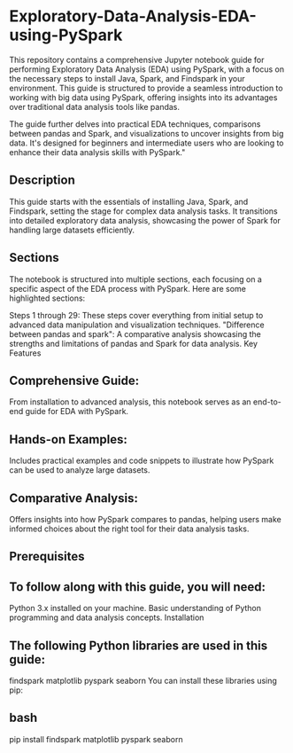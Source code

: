 # Exploratory-Data-Analysis-EDA-using-PySpark

This repository contains a comprehensive Jupyter notebook guide for performing Exploratory Data Analysis (EDA) using PySpark, with a focus on the necessary steps to install Java, Spark, and Findspark in your environment. This guide is structured to provide a seamless introduction to working with big data using PySpark, offering insights into its advantages over traditional data analysis tools like pandas.

The guide further delves into practical EDA techniques, comparisons between pandas and Spark, and visualizations to uncover insights from big data. It's designed for beginners and intermediate users who are looking to enhance their data analysis skills with PySpark."

## Description

This guide starts with the essentials of installing Java, Spark, and Findspark, setting the stage for complex data analysis tasks. It transitions into detailed exploratory data analysis, showcasing the power of Spark for handling large datasets efficiently.

## Sections

The notebook is structured into multiple sections, each focusing on a specific aspect of the EDA process with PySpark. Here are some highlighted sections:

Steps 1 through 29: These steps cover everything from initial setup to advanced data manipulation and visualization techniques.
"Difference between pandas and spark": A comparative analysis showcasing the strengths and limitations of pandas and Spark for data analysis.
Key Features

## Comprehensive Guide: 
From installation to advanced analysis, this notebook serves as an end-to-end guide for EDA with PySpark.
## Hands-on Examples:
Includes practical examples and code snippets to illustrate how PySpark can be used to analyze large datasets.
## Comparative Analysis:
Offers insights into how PySpark compares to pandas, helping users make informed choices about the right tool for their data analysis tasks.

## Prerequisites

## To follow along with this guide, you will need:

Python 3.x installed on your machine.
Basic understanding of Python programming and data analysis concepts.
Installation

## The following Python libraries are used in this guide:

findspark
matplotlib
pyspark
seaborn
You can install these libraries using pip:

## bash

pip install findspark matplotlib pyspark seaborn

